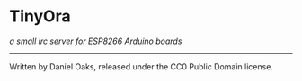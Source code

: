 # TinyOra
_a small irc server for ESP8266 Arduino boards_

-------

Written by Daniel Oaks, released under the CC0 Public Domain license.
